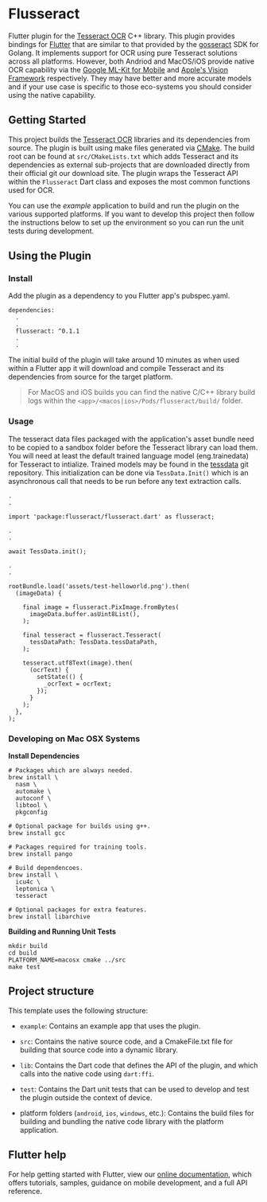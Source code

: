 # Flusseract

Flutter plugin for the [Tesseract OCR](https://tesseract-ocr.github.io/) C++ library. This plugin provides bindings for [Flutter](https://flutter.dev/) that are similar to that provided by the [gosseract](https://github.com/otiai10/gosseract) SDK for Golang. It implements support for OCR using pure Tesseract solutions across all platforms. However, both Andriod and MacOS/iOS provide native OCR capability via the [Google ML-Kit for Mobile](https://developers.google.com/ml-kit) and [Apple's Vision Framework](https://developer.apple.com/documentation/vision/recognizing_text_in_images) respectively. They may have better and more accurate models and if your use case is specific to those eco-systems you should consider using the native capability.

## Getting Started

This project builds the [Tesseract OCR](https://tesseract-ocr.github.io/) libraries and its dependencies from source. The plugin is built using make files generated via [CMake](https://cmake.org/). The build root can be found at `src/CMakeLists.txt` which adds Tesseract and its dependencies as external sub-projects that are downloaded directly from their official git our download site. The plugin wraps the Tesseract API within the `Flusseract` Dart class and exposes the most common functions used for OCR.

You can use the *example* application to build and run the plugin on the various supported platforms. If you want to develop this project then follow the instructions below to set up the environment so you can run the unit tests during development.

## Using the Plugin

### Install

Add the plugin as a dependency to you Flutter app's pubspec.yaml.

```
dependencies:
  .
  .
  flusseract: ^0.1.1
  .
  .
```

The initial build of the plugin will take around 10 minutes as when used within a Flutter app it will download and compile Tesseract and its dependencies from source for the target platform.

> For MacOS and iOS builds you can find the native C/C++ library build logs within the `<app>/<macos|ios>/Pods/flusseract/build/` folder.

### Usage

The tesseract data files packaged with the application's asset bundle need to be copied to a sandbox folder before the Tesseract library can load them. You will need at least the default trained language model (eng.trainedata) for Tesseract to intialize. Trained models may be found in the [tessdata](https://github.com/tesseract-ocr/tessdata) git repository. This initialization can be done via `TessData.Init()` which is an asynchronous call that needs to be run before any text extraction calls.

```
.
.

import 'package:flusseract/flusseract.dart' as flusseract;

.
.

await TessData.init();

.
.

rootBundle.load('assets/test-helloworld.png').then(
  (imageData) {

    final image = flusseract.PixImage.fromBytes(
      imageData.buffer.asUint8List(),
    );

    final tesseract = flusseract.Tesseract(
      tessDataPath: TessData.tessDataPath,
    );

    tesseract.utf8Text(image).then(
      (ocrText) {
        setState(() {
          _ocrText = ocrText;
        });
      }
    );    
  },
);
```

### Developing on Mac OSX Systems

**Install Dependencies**

```
# Packages which are always needed.
brew install \
  nasm \
  automake \
  autoconf \
  libtool \
  pkgconfig

# Optional package for builds using g++.
brew install gcc

# Packages required for training tools.
brew install pango

# Build dependencoes.  
brew install \
  icu4c \
  leptonica \
  tesseract

# Optional packages for extra features.
brew install libarchive
```

**Building and Running Unit Tests**

```
mkdir build
cd build
PLATFORM_NAME=macosx cmake ../src
make test
```

## Project structure

This template uses the following structure:

* `example`: Contains an example app that uses the plugin.

* `src`: Contains the native source code, and a CmakeFile.txt file for building
  that source code into a dynamic library.

* `lib`: Contains the Dart code that defines the API of the plugin, and which
  calls into the native code using `dart:ffi`.

* `test`: Contains the Dart unit tests that can be used to develop and test the plugin outside the context of device.

* platform folders (`android`, `ios`, `windows`, etc.): Contains the build files
  for building and bundling the native code library with the platform application.

## Flutter help

For help getting started with Flutter, view our
[online documentation](https://flutter.dev/docs), which offers tutorials,
samples, guidance on mobile development, and a full API reference.

